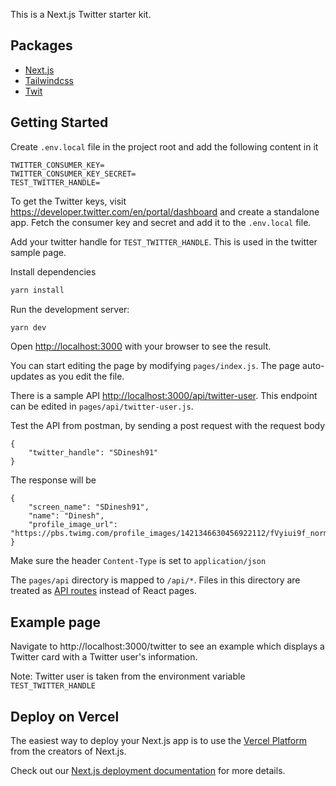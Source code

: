 This is a Next.js Twitter starter kit.

## Packages

- [Next.js](https://nextjs.org/docs)
- [Tailwindcss](https://tailwindcss.com/docs)
- [Twit](https://github.com/ttezel/twit)

## Getting Started
Create `.env.local` file in the project root and add the following content in it

```
TWITTER_CONSUMER_KEY=
TWITTER_CONSUMER_KEY_SECRET=
TEST_TWITTER_HANDLE=
```

To get the Twitter keys, visit https://developer.twitter.com/en/portal/dashboard and create a standalone app. Fetch the consumer key and secret and add it to the `.env.local` file.

Add your twitter handle for `TEST_TWITTER_HANDLE`. This is used in the twitter sample page.

Install dependencies

```bash
yarn install
```

Run the development server:

```bash
yarn dev
```

Open [http://localhost:3000](http://localhost:3000) with your browser to see the result.

You can start editing the page by modifying `pages/index.js`. The page auto-updates as you edit the file.

There is a sample API [http://localhost:3000/api/twitter-user](http://localhost:3000/api/twitter-user). This endpoint can be edited in `pages/api/twitter-user.js`.

Test the API from postman, by sending a post request with the request body

```
{
    "twitter_handle": "SDinesh91"
}
```

The response will be 

```
{
    "screen_name": "SDinesh91",
    "name": "Dinesh",
    "profile_image_url": "https://pbs.twimg.com/profile_images/1421346630456922112/fVyiui9f_normal.jpg"
}
```

Make sure the header `Content-Type` is set to `application/json`

The `pages/api` directory is mapped to `/api/*`. Files in this directory are treated as [API routes](https://nextjs.org/docs/api-routes/introduction) instead of React pages.

## Example page

Navigate to http://localhost:3000/twitter to see an example which displays a Twitter card with a Twitter user's information.

Note: Twitter user is taken from the environment variable `TEST_TWITTER_HANDLE`

## Deploy on Vercel

The easiest way to deploy your Next.js app is to use the [Vercel Platform](https://vercel.com/new?utm_medium=default-template&filter=next.js&utm_source=create-next-app&utm_campaign=create-next-app-readme) from the creators of Next.js.

Check out our [Next.js deployment documentation](https://nextjs.org/docs/deployment) for more details.
